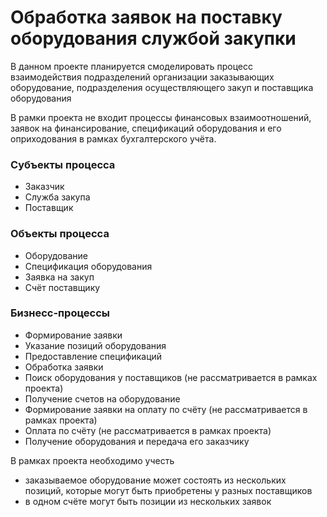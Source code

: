 ﻿# Обработка заявок на поставку оборудования службой закупки

В данном проекте планируется смоделировать процесс взаимодействия подразделений
организации заказывающих оборудование, подразделения осуществляющего закуп и
поставщика оборудования

В рамки проекта не входит процессы финансовых взаимоотношений, заявок на финансирование,
спецификаций оборудования и его оприходования в рамках бухгалтерского учёта. 

### Субъекты процесса
- Заказчик
- Служба закупа
- Поставщик

### Объекты процесса
- Оборудование
- Спецификация оборудования
- Заявка на закуп
- Счёт поставщику
  
### Бизнесс-процессы
- Формирование заявки
 - Указание позиций оборудования
 - Предоставление спецификаций
- Обработка заявки  
 - Поиск оборудования у поставщиков (не рассматривается в рамках проекта)
 - Получение счетов на оборудование
 - Формирование заявки на оплату по счёту (не рассматривается в рамках проекта)
 - Оплата по счёту (не рассматривается в рамках проекта)
 - Получение оборудования и передача его заказчику
 
В рамках проекта необходимо учесть 
- заказываемое оборудование может состоять из нескольких позиций, которые могут 
быть приобретены у разных поставщиков
- в одном счёте могут быть позиции из нескольких заявок  